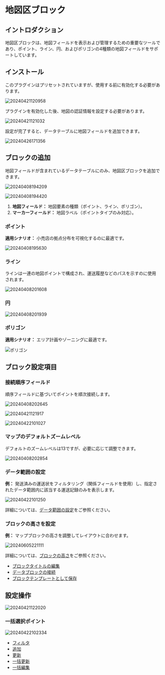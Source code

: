 # 地図区ブロック

<PluginInfo name="block-map"></PluginInfo>

## イントロダクション

地図区ブロックは、地図フィールドを表示および管理するための重要なツールであり、ポイント、ライン、円、およびポリゴンの4種類の地図フィールドをサポートしています。

## インストール

このプラグインはプリセットされていますが、使用する前に有効化する必要があります。

![20240421120958](https://static-docs.nocobase.com/20240421120958.png)

プラグインを有効化した後、地図の認証情報を設定する必要があります。

![20240421121032](https://static-docs.nocobase.com/20240421121032.png)

設定が完了すると、データテーブルに地図フィールドを追加できます。

![20240426171356](https://static-docs.nocobase.com/20240426171356.png)

## ブロックの追加

地図フィールドが含まれているデータテーブルにのみ、地図区ブロックを追加できます。

![20240408194209](https://static-docs.nocobase.com/20240408194209.png)

![20240408194420](https://static-docs.nocobase.com/20240408194420.png)

1. **地図フィールド：** 地図要素の種類（ポイント、ライン、ポリゴン）。
2. **マーカーフィールド：** 地図ラベル（ポイントタイプのみ対応）。

### ポイント

**適用シナリオ：** 小売店の拠点分布を可視化するのに最適です。

![20240408195630](https://static-docs.nocobase.com/20240408195630.png)

### ライン

ラインは一連の地図ポイントで構成され、運送履歴などのパスを示すのに使用されます。

![20240408201608](https://static-docs.nocobase.com/20240408201608.png)

### 円

![20240408201939](https://static-docs.nocobase.com/20240408201939.png)

### ポリゴン

**適用シナリオ：** エリア計画やゾーニングに最適です。

![ポリゴン](https://static-docs.nocobase.com/20240408200546.png)

## ブロック設定項目

### 接続順序フィールド

順序フィールドに基づいてポイントを順次接続します。

![20240408202645](https://static-docs.nocobase.com/20240408202645.png)

![20240421121917](https://static-docs.nocobase.com/20240421121917.png)

![20240422101027](https://static-docs.nocobase.com/20240422101027.png)

### マップのデフォルトズームレベル

デフォルトのズームレベルは13ですが、必要に応じて調整できます。

![20240408202854](https://static-docs.nocobase.com/20240408202854.png)

### データ範囲の設定

**例：** 発送済みの運送状をフィルタリング（関係フィールドを使用）し、指定されたデータ範囲内に該当する運送記録のみを表示します。

![20240422101250](https://static-docs.nocobase.com/20240422101250.png)

詳細については、[データ範囲の設定](/handbook/ui/blocks/block-settings/data-scope)をご参照ください。

### ブロックの高さを設定

**例：** マップブロックの高さを調整してレイアウトに合わせます。

![20240605221111](https://static-docs.nocobase.com/20240605221111.gif)

詳細については、[ブロックの高さ](/handbook/ui/blocks/block-settings/block-height)をご参照ください。

- [ブロックタイトルの編集](/handbook/ui/blocks/block-settings/block-title)
- [データブロックの接続](/handbook/ui/blocks/block-settings/connect-block)
- [ブロックテンプレートとして保存](/handbook/ui/blocks/block-settings/block-template)

## 設定操作

![20240421122020](https://static-docs.nocobase.com/20240421122020.png)

### 一括選択ポイント

![20240422102334](https://static-docs.nocobase.com/20240422102334.gif)

- [フィルタ](/handbook/ui/actions/types/filter)
- [追加](/handbook/ui/actions/types/add-new)
- [更新](/handbook/ui/actions/types/refresh)
- [一括更新](/handbook/action-bulk-update)
- [一括編集](/handbook/action-bulk-edit)

